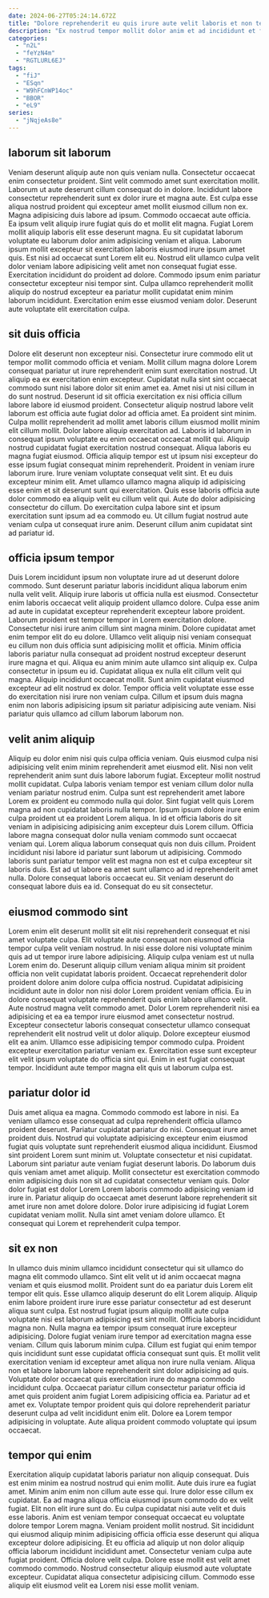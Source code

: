 ```yaml
---
date: 2024-06-27T05:24:14.672Z
title: "Dolore reprehenderit eu quis irure aute velit laboris et non tempor non sint cupidatat anim."
description: "Ex nostrud tempor mollit dolor anim et ad incididunt et fugiat nulla cillum do. Cillum id commodo esse ex mollit aute irure."
categories:
  - "n2L"
  - "feYzN4m"
  - "RGTLURL6EJ"
tags:
  - "fiJ"
  - "ESqn"
  - "W9hFCnWP14oc"
  - "BBOR"
  - "eL9"
series:
  - "jNqjeAs8e"
---
```



## laborum sit laborum

Veniam deserunt aliquip aute non quis veniam nulla. Consectetur occaecat enim consectetur proident. Sint velit commodo amet sunt exercitation mollit. Laborum ut aute deserunt cillum consequat do in dolore. Incididunt labore consectetur reprehenderit sunt ex dolor irure et magna aute. Est culpa esse aliqua nostrud proident qui excepteur amet mollit eiusmod cillum non ex. Magna adipisicing duis labore ad ipsum.
Commodo occaecat aute officia. Ea ipsum velit aliquip irure fugiat quis do et mollit elit magna. Fugiat Lorem mollit aliquip laboris elit esse deserunt magna. Eu sit cupidatat laborum voluptate eu laborum dolor anim adipisicing veniam et aliqua. Laborum ipsum mollit excepteur sit exercitation laboris eiusmod irure ipsum amet quis. Est nisi ad occaecat sunt Lorem elit eu. Nostrud elit ullamco culpa velit dolor veniam labore adipisicing velit amet non consequat fugiat esse. Exercitation incididunt do proident ad dolore.
Commodo ipsum enim pariatur consectetur excepteur nisi tempor sint. Culpa ullamco reprehenderit mollit aliquip do nostrud excepteur ea pariatur mollit cupidatat enim minim laborum incididunt. Exercitation enim esse eiusmod veniam dolor. Deserunt aute voluptate elit exercitation culpa.

## sit duis officia

Dolore elit deserunt non excepteur nisi. Consectetur irure commodo elit ut tempor mollit commodo officia et veniam. Mollit cillum magna dolore Lorem consequat pariatur ut irure reprehenderit enim sunt exercitation nostrud. Ut aliquip ea ex exercitation enim excepteur. Cupidatat nulla sint sint occaecat commodo sunt nisi labore dolor sit enim amet ea. Amet nisi ut nisi cillum in do sunt nostrud. Deserunt id sit officia exercitation ex nisi officia cillum labore labore id eiusmod proident. Consectetur aliquip nostrud labore velit laborum est officia aute fugiat dolor ad officia amet.
Ea proident sint minim. Culpa mollit reprehenderit ad mollit amet laboris cillum eiusmod mollit minim elit cillum mollit. Dolor labore aliquip exercitation ad. Laboris id laborum in consequat ipsum voluptate eu enim occaecat occaecat mollit qui. Aliquip nostrud cupidatat fugiat exercitation nostrud consequat. Aliqua laboris eu magna fugiat eiusmod. Officia aliquip tempor est ut ipsum nisi excepteur do esse ipsum fugiat consequat minim reprehenderit. Proident in veniam irure laborum irure.
Irure veniam voluptate consequat velit sint. Et eu duis excepteur minim elit. Amet ullamco ullamco magna aliquip id adipisicing esse enim et sit deserunt sunt qui exercitation. Quis esse laboris officia aute dolor commodo ea aliquip velit eu cillum velit qui. Aute do dolor adipisicing consectetur do cillum. Do exercitation culpa labore sint et ipsum exercitation sunt ipsum ad ea commodo eu. Ut cillum fugiat nostrud aute veniam culpa ut consequat irure anim. Deserunt cillum anim cupidatat sint ad pariatur id.

## officia ipsum tempor

Duis Lorem incididunt ipsum non voluptate irure ad ut deserunt dolore commodo. Sunt deserunt pariatur laboris incididunt aliqua laborum enim nulla velit velit. Aliquip irure laboris ut officia nulla est eiusmod. Consectetur enim laboris occaecat velit aliquip proident ullamco dolore. Culpa esse anim ad aute in cupidatat excepteur reprehenderit excepteur labore proident.
Laborum proident est tempor tempor in Lorem exercitation dolore. Consectetur nisi irure anim cillum sint magna minim. Dolore cupidatat amet enim tempor elit do eu dolore. Ullamco velit aliquip nisi veniam consequat eu cillum non duis officia sunt adipisicing mollit et officia. Minim officia laboris pariatur nulla consequat ad proident nostrud excepteur deserunt irure magna et qui. Aliqua eu anim minim aute ullamco sint aliquip ex. Culpa consectetur in ipsum eu id. Cupidatat aliqua ex nulla elit cillum velit qui magna.
Aliquip incididunt occaecat mollit. Sunt anim cupidatat eiusmod excepteur ad elit nostrud ex dolor. Tempor officia velit voluptate esse esse do exercitation nisi irure non veniam culpa. Cillum et ipsum duis magna enim non laboris adipisicing ipsum sit pariatur adipisicing aute veniam. Nisi pariatur quis ullamco ad cillum laborum laborum non.

## velit anim aliquip

Aliquip eu dolor enim nisi quis culpa officia veniam. Quis eiusmod culpa nisi adipisicing velit enim minim reprehenderit amet eiusmod elit. Nisi non velit reprehenderit anim sunt duis labore laborum fugiat. Excepteur mollit nostrud mollit cupidatat. Culpa laboris veniam tempor est veniam cillum dolor nulla veniam pariatur nostrud enim.
Culpa sunt est reprehenderit amet labore Lorem ex proident eu commodo nulla qui dolor. Sint fugiat velit quis Lorem magna ad non cupidatat laboris nulla tempor. Ipsum ipsum dolore irure enim culpa proident ut ea proident Lorem aliqua. In id et officia laboris do sit veniam in adipisicing adipisicing anim excepteur duis Lorem cillum. Officia labore magna consequat dolor nulla veniam commodo sunt occaecat veniam qui.
Lorem aliqua laborum consequat quis non duis cillum. Proident incididunt nisi labore id pariatur sunt laborum ut adipisicing. Commodo laboris sunt pariatur tempor velit est magna non est et culpa excepteur sit laboris duis. Est ad ut labore ea amet sunt ullamco ad id reprehenderit amet nulla. Dolore consequat laboris occaecat eu. Sit veniam deserunt do consequat labore duis ea id. Consequat do eu sit consectetur.

## eiusmod commodo sint

Lorem enim elit deserunt mollit sit elit nisi reprehenderit consequat et nisi amet voluptate culpa. Elit voluptate aute consequat non eiusmod officia tempor culpa velit veniam nostrud. In nisi esse dolore nisi voluptate minim quis ad ut tempor irure labore adipisicing. Aliquip culpa veniam est ut nulla Lorem enim do. Deserunt aliquip cillum veniam aliqua minim sit proident officia non velit cupidatat laboris proident. Occaecat reprehenderit dolor proident dolore anim dolore culpa officia nostrud. Cupidatat adipisicing incididunt aute in dolor non nisi dolor Lorem proident veniam officia. Eu in dolore consequat voluptate reprehenderit quis enim labore ullamco velit.
Aute nostrud magna velit commodo amet. Dolor Lorem reprehenderit nisi ea adipisicing et ea ea tempor irure eiusmod amet consectetur nostrud. Excepteur consectetur laboris consequat consectetur ullamco consequat reprehenderit elit nostrud velit ut dolor aliquip. Dolore excepteur eiusmod elit ea anim.
Ullamco esse adipisicing tempor commodo culpa. Proident excepteur exercitation pariatur veniam ex. Exercitation esse sunt excepteur elit velit ipsum voluptate do officia sint qui. Enim in est fugiat consequat tempor. Incididunt aute tempor magna elit quis ut laborum culpa est.

## pariatur dolor id

Duis amet aliqua ea magna. Commodo commodo est labore in nisi. Ea veniam ullamco esse consequat ad culpa reprehenderit officia ullamco proident deserunt. Pariatur cupidatat pariatur do nisi. Consequat irure amet proident duis. Nostrud qui voluptate adipisicing excepteur enim eiusmod fugiat quis voluptate sunt reprehenderit eiusmod aliqua incididunt. Eiusmod sint proident Lorem sunt minim ut.
Voluptate consectetur et nisi cupidatat. Laborum sint pariatur aute veniam fugiat deserunt laboris. Do laborum duis quis veniam amet amet aliquip. Mollit consectetur est exercitation commodo enim adipisicing duis non sit ad cupidatat consectetur veniam quis. Dolor dolor fugiat est dolor Lorem Lorem laboris commodo adipisicing veniam id irure in.
Pariatur aliquip do occaecat amet deserunt labore reprehenderit sit amet irure non amet dolore dolore. Dolor irure adipisicing id fugiat Lorem cupidatat veniam mollit. Nulla sint amet veniam dolore ullamco. Et consequat qui Lorem et reprehenderit culpa tempor.

## sit ex non

In ullamco duis minim ullamco incididunt consectetur qui sit ullamco do magna elit commodo ullamco. Sint elit velit ut id anim occaecat magna veniam et quis eiusmod mollit. Proident sunt do ea pariatur duis Lorem elit tempor elit quis. Esse ullamco aliquip deserunt do elit Lorem aliquip. Aliquip enim labore proident irure irure esse pariatur consectetur ad est deserunt aliqua sunt culpa.
Est nostrud fugiat ipsum aliquip mollit aute culpa voluptate nisi est laborum adipisicing est sint mollit. Officia laboris incididunt magna non. Nulla magna ea tempor ipsum consequat irure excepteur adipisicing. Dolore fugiat veniam irure tempor ad exercitation magna esse veniam. Cillum quis laborum minim culpa. Cillum est fugiat qui enim tempor quis incididunt sunt esse cupidatat officia consequat sunt quis. Et mollit velit exercitation veniam id excepteur amet aliqua non irure nulla veniam.
Aliqua non et labore laborum labore reprehenderit sint dolor adipisicing ad quis. Voluptate dolor occaecat quis exercitation irure do magna commodo incididunt culpa. Occaecat pariatur cillum consectetur pariatur officia id amet quis proident anim fugiat Lorem adipisicing officia ea. Pariatur ad et amet ex. Voluptate tempor proident quis qui dolore reprehenderit pariatur deserunt culpa ad velit incididunt enim elit. Dolore ea Lorem tempor adipisicing in voluptate. Aute aliqua proident commodo voluptate qui ipsum occaecat.

## tempor qui enim

Exercitation aliquip cupidatat laboris pariatur non aliquip consequat. Duis est enim minim ea nostrud nostrud qui enim mollit. Aute duis irure ea fugiat amet. Minim anim enim non cillum aute esse qui. Irure dolor esse cillum ex cupidatat. Ea ad magna aliqua officia eiusmod ipsum commodo do ex velit fugiat.
Elit non elit irure sunt do. Eu culpa cupidatat nisi aute velit et duis esse laboris. Anim est veniam tempor consequat occaecat eu voluptate dolore tempor Lorem magna. Veniam proident mollit nostrud.
Sit incididunt qui eiusmod aliquip minim adipisicing officia officia esse deserunt qui aliqua excepteur dolore adipisicing. Et eu officia ad aliquip ut non dolor aliquip officia laborum incididunt incididunt amet. Consectetur veniam culpa aute fugiat proident. Officia dolore velit culpa. Dolore esse mollit est velit amet commodo commodo. Nostrud consectetur aliquip eiusmod aute voluptate excepteur. Cupidatat aliqua consectetur adipisicing cillum. Commodo esse aliquip elit eiusmod velit ea Lorem nisi esse mollit veniam.

